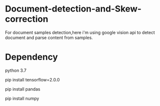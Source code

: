 # Document-detection-and-Skew-correction
For document samples detection,here i'm using google vision api to detect document and parse content from samples.



# Dependency
python 3.7

pip install tensorflow=2.0.0

pip install pandas

pip install numpy


